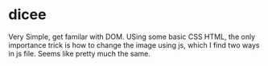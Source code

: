 # dicee
Very Simple, get familar with DOM. USing some basic CSS HTML, the only importance trick is how to change the image using js,
which I find two ways in js file. Seems like pretty much the same. 
